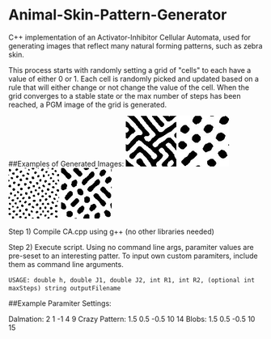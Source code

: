 # Animal-Skin-Pattern-Generator
C++ implementation of an Activator-Inhibitor Cellular Automata, used for generating images that reflect many natural forming patterns, such as zebra skin. 

This process starts with randomly setting a grid of "cells" to each have a value of either 0 or 1. Each cell is randomly picked and updated based on a rule that will either change or not change the value of the cell. When the grid converges to a stable state or the max number of steps has been reached, a PGM image of the grid is generated. 

##Examples of Generated Images:
![Crazy Pattern](/examples/crazy-pattern.jpg)
![Dalmation](/examples/dalmation.jpg)
![Dots](/examples/small-dots.jpg)
![Other](/examples/other.jpg)
  

Step 1)  Compile CA.cpp using g++ (no other libraries needed)

Step 2)  Execute script. Using no command line args, paramiter values are pre-seset to an interesting patter. To input own custom paramiters, include them as command line arguments. 

    USAGE: double h, double J1, double J2, int R1, int R2, (optional int maxSteps) string outputFilename

##Example Paramiter Settings:

  Dalmation:        2 1 -1 4 9
  Crazy Pattern:    1.5 0.5 -0.5 10 14
  Blobs:            1.5 0.5 -0.5 10 15
